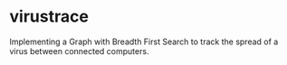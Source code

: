 # virustrace
Implementing a Graph with Breadth First Search to track the spread of a virus between connected computers.
